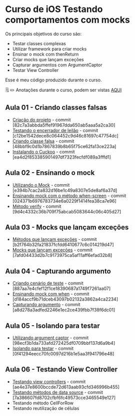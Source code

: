 # Curso de iOS Testando comportamentos com mocks

Os principais objetivos do curso são:
- Testar classes complexas
- Utilizar framework para criar mocks
- Ensinar o mock com thenReturn
- Criar mocks que lançam exceções
- Capturar argumentos com ArgumentCaptor
- Testar View Controller

Esse é meu código produzido durante o curso.

:spiral_notepad: :pencil2: Anotações durante o curso, podem ser vistas [AQUI](https://marcoaurelio.slite.com/api/s/note/8Maf3gzST386cCxGcbrznT/iOS-Testando-comportamentos-com-mocks)

## Aula 01 - Criando classes falsas
- [Criação do projeto](https://github.com/aureliomarco/alura-ios-teste-com-mocks/commit/82c7a3abbda5ffef91967dda650ab5aaa5a2ca30) - commit [82c7a3abbda5ffef91967dda650ab5aaa5a2ca30]
- [Testando o encerrador de leilão](https://github.com/aureliomarco/alura-ios-teste-com-mocks/commit/c12be1542dece8c064452c9d46c81697c47754dc) - commit [c12be1542dece8c064452c9d46c81697c47754dc]
- [Criando classe falsa](https://github.com/aureliomarco/alura-ios-teste-com-mocks/commit/48bbf9c0d1b7867839b8b65f75ce62fa13ce223a) - commit [48bbf9c0d1b7867839b8b65f75ce62fa13ce223a]
- [Instalando o Cuckoo](https://github.com/aureliomarco/alura-ios-teste-com-mocks/commit/ea4d2f853385901497df7323fecfdf089a3fffd1) - commit [ea4d2f853385901497df7323fecfdf089a3fffd1]

## Aula 02 - Ensinando o mock
- [Utilizando o Mock](https://github.com/aureliomarco/alura-ios-teste-com-mocks/commit/e394b7cac2a832d16be1c49a8307e5de8af6a37d) - commit [e394b7cac2a832d16be1c49a8307e5de8af6a37d]
- [Ensinando mock com o método when-screen](https://github.com/aureliomarco/alura-ios-teste-com-mocks/commit/024371b6976783734e6a0229f1414fea38ca7e96) - commit [024371b6976783734e6a0229f1414fea38ca7e96]
- [Método verify](https://github.com/aureliomarco/alura-ios-teste-com-mocks/commit/9d4c4332c36b709f75abcab5083644c06c405d27) - commit [9d4c4332c36b709f75abcab5083644c06c405d27]

## Aula 03 - Mocks que lançam exceções
- [Métodos que lançam exceções](https://github.com/aureliomarco/alura-ios-teste-com-mocks/commit/b2f764b32fa21837fcfdd6410677c6c014219d47) - commit [b2f764b32fa21837fcfdd6410677c6c014219d47]
- [Mocks que lançam exceções](https://github.com/aureliomarco/alura-ios-teste-com-mocks/commit/7afd04433d2b7c9173975ca5af11aff6efad32b8) - commit [7afd04433d2b7c9173975ca5af11aff6efad32b8]

## Aula 04 - Capturando argumento
- [Criando cenário de teste](https://github.com/aureliomarco/alura-ios-teste-com-mocks/commit/887aa7e4cfef12f1ce18390687a1749f7261aa07) - commit [887aa7e4cfef12f1ce18390687a1749f7261aa07]
- [Ensinando mock com when](https://github.com/aureliomarco/alura-ios-teste-com-mocks/commit/d184accf9b71dceb43097b02132a3862a4ca2234) - commit [d184accf9b71dceb43097b02132a3862a4ca2234]
- [Capturando argumento](https://github.com/aureliomarco/alura-ios-teste-com-mocks/commit/a8d278a3adfed2246e1ec2ce439fbb7f38f6dc01) - commit [a8d278a3adfed2246e1ec2ce439fbb7f38f6dc01]

## Aula 05 - Isolando para testar
- [Utilizando argument captor](https://github.com/aureliomarco/alura-ios-teste-com-mocks/commit/98ecf3b1da733afd272425df0709bbf137d6a9b4) - commit [98ecf3b1da733afd272425df0709bbf137d6a9b4]
- [Isolando para testar](https://github.com/aureliomarco/alura-ios-teste-com-mocks/commit/0f41294eecc70fc0097d216b1e5aa3f941796e48) - commit [0f41294eecc70fc0097d216b1e5aa3f941796e48]

## Aula 06 - Testando View Controller
- [Testando view controllers](https://github.com/aureliomarco/alura-ios-teste-com-mocks/commit/ae4e37e8600bccde72d613aab93cfd346996b455) - commit [ae4e37e8600bccde72d613aab93cfd346996b455]
- [Testando métodos de data source](https://github.com/aureliomarco/alura-ios-teste-com-mocks/commit/7a386607fd8702cfbf6fc49573cce3465549e127) - commit [7a386607fd8702cfbf6fc49573cce3465549e127]
- Testando método CellForRow
- Testando reutilização de células
